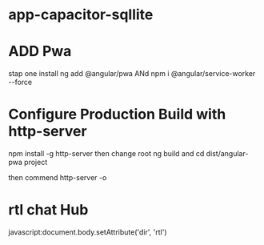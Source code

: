 # app-capacitor-sqllite

# ADD Pwa  
stap one install  ng add @angular/pwa  ANd npm i @angular/service-worker --force

# Configure Production Build with http-server

 npm install -g http-server  then change root ng build   and cd dist/angular-pwa project

  then commend    http-server -o 

  # rtl chat Hub 
  javascript:document.body.setAttribute('dir', 'rtl')
  